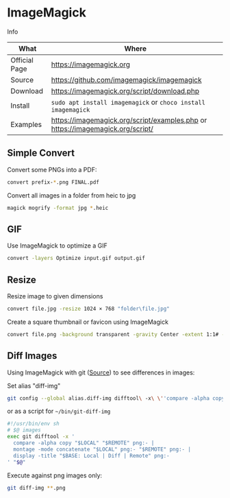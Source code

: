 # ImageMagick

Info

| What          | Where                                                                              |
|---------------|------------------------------------------------------------------------------------|
| Official Page | <https://imagemagick.org>                                                          |
| Source        | <https://github.com/imagemagick/imagemagick>                                       |
| Download      | <https://imagemagick.org/script/download.php>                                      |
| Install       | `sudo apt install imagemagick` or `choco install imagemagick`                      |
| Examples      | <https://imagemagick.org/script/examples.php> or <https://imagemagick.org/script/> |

## Simple Convert

Convert some PNGs into a PDF:

``` sh
convert prefix-*.png FINAL.pdf
```

Convert all images in a folder from heic to jpg

``` sh
magick mogrify -format jpg *.heic
```

## GIF

Use ImageMagick to optimize a GIF

``` sh
convert -layers Optimize input.gif output.gif
```

## Resize

Resize image to given dimensions

``` sh
convert file.jpg -resize 1024 × 768 "folder\file.jpg"
```

Create a square thumbnail or favicon using ImageMagick

``` sh
convert file.png -background transparent -gravity Center -extent 1:1# -scale 32 file-32px.png
```

## Diff Images

Using ImageMagick with git ([Source](https://github.com/niedzielski/git-diff-img)) to see differences in images:

Set alias "diff-img"

``` sh
git config --global alias.diff-img difftool\ -x\ \''compare -alpha copy "$LOCAL" "$REMOTE" png:- | montage -mode concatenate "$LOCAL" png:- "$REMOTE" png:- | display -title "$BASE: Local | Diff | Remote" png:-'\'
```

or as a script for `~/bin/git-diff-img`

``` sh
#!/usr/bin/env sh
# $@ images
exec git difftool -x '
  compare -alpha copy "$LOCAL" "$REMOTE" png:- |
  montage -mode concatenate "$LOCAL" png:- "$REMOTE" png:- |
  display -title "$BASE: Local | Diff | Remote" png:-
' "$@"
```

Execute against png images only:

``` sh
git diff-img **.png
```
